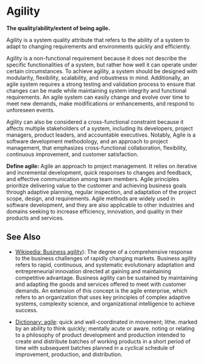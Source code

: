 # Agility

**The quality/ability/extent of being agile.**

<span data-chatgpt-prompt="explain agility (system quality attribute, non-functional requirement, cross-functional constraint )">

Agility is a system quality attribute that refers to the ability of a system to adapt to changing requirements and environments quickly and efficiently.

Agility is a non-functional requirement because it does not describe the specific functionalities of a system, but rather how well it can operate under certain circumstances. To achieve agility, a system should be designed with modularity, flexibility, scalability, and robustness in mind. Additionally, an agile system requires a strong testing and validation process to ensure that changes can be made while maintaining system integrity and functional requirements. An agile system can easily change and evolve over time to meet new demands, make modifications or enhancements, and respond to unforeseen events.

Agility can also be considered a cross-functional constraint because it affects multiple stakeholders of a system, including its developers, project managers, product leaders, and accountable executives. Notably, Agile is a software development methodology, and an approach to project management, that emphasizes cross-functional collaboration, flexibility, continuous improvement, and customer satisfaction.

</span>

**Define agile:** <span data-chatgpt-prompt="define agile (computers and software)">Agile an approach to project management. It relies on iterative and incremental development, quick responses to changes and feedback, and effective communication among team members. Agile principles prioritize delivering value to the customer and achieving business goals through adaptive planning, regular inspection, and adaptation of the project scope, design, and requirements. Agile methods are widely used in software development, and they are also applicable to other industries and domains seeking to increase efficiency, innovation, and quality in their products and services.</span>

## See Also

* [Wikipedia: Business agility](https://wikipedia.org/wiki/Business_agility)): The degree of a comprehensive response to the business challenges of rapidly changing markets. Business agility refers to rapid, continuous, and systematic evolutionary adaptation and entrepreneurial innovation directed at gaining and maintaining competitive advantage. Business agility can be sustained by maintaining and adapting the goods and services offered to meet with customer demands. An extension of this concept is the agile enterprise, which refers to an organization that uses key principles of complex adaptive systems, complexity science, and organizational intelligence to achieve success.

* [Dictionary: agile](https://www.dictionary.com/browse/agile): quick and well-coordinated in movement; lithe. marked by an ability to think quickly; mentally acute or aware. noting or relating to a philosophy of product development and production intended to create and distribute batches of working products in a short period of time with subsequent batches planned in a cyclical schedule of improvement, production, and distribution.
